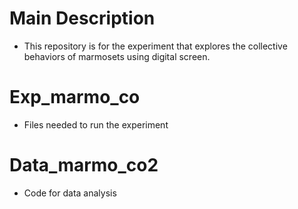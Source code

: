 # Main Description
- This repository is for the experiment that explores the collective behaviors of marmosets using digital screen.
# Exp_marmo_co
- Files needed to run the experiment
# Data_marmo_co2
- Code for data analysis
